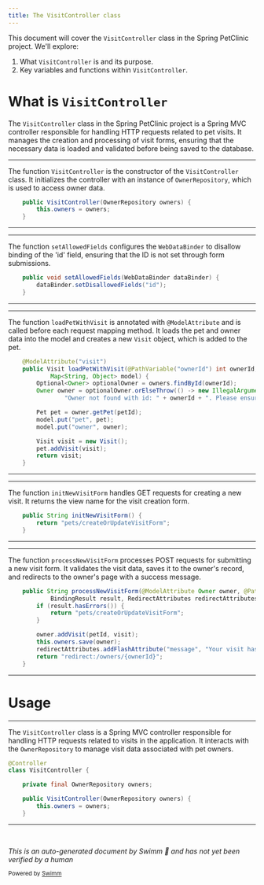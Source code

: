 ```yaml
---
title: The VisitController class
---
```

This document will cover the <SwmToken path="src/main/java/org/springframework/samples/petclinic/owner/VisitController.java" pos="46:3:3" line-data="	public VisitController(OwnerRepository owners) {">`VisitController`</SwmToken> class in the Spring PetClinic project. We'll explore:

1. What <SwmToken path="src/main/java/org/springframework/samples/petclinic/owner/VisitController.java" pos="46:3:3" line-data="	public VisitController(OwnerRepository owners) {">`VisitController`</SwmToken> is and its purpose.
2. Key variables and functions within <SwmToken path="src/main/java/org/springframework/samples/petclinic/owner/VisitController.java" pos="46:3:3" line-data="	public VisitController(OwnerRepository owners) {">`VisitController`</SwmToken>.

# What is <SwmToken path="src/main/java/org/springframework/samples/petclinic/owner/VisitController.java" pos="46:3:3" line-data="	public VisitController(OwnerRepository owners) {">`VisitController`</SwmToken>

The <SwmToken path="src/main/java/org/springframework/samples/petclinic/owner/VisitController.java" pos="46:3:3" line-data="	public VisitController(OwnerRepository owners) {">`VisitController`</SwmToken> class in the Spring PetClinic project is a Spring MVC controller responsible for handling HTTP requests related to pet visits. It manages the creation and processing of visit forms, ensuring that the necessary data is loaded and validated before being saved to the database.

<SwmSnippet path="/src/main/java/org/springframework/samples/petclinic/owner/VisitController.java" line="46">

---

The function <SwmToken path="src/main/java/org/springframework/samples/petclinic/owner/VisitController.java" pos="46:3:3" line-data="	public VisitController(OwnerRepository owners) {">`VisitController`</SwmToken> is the constructor of the <SwmToken path="src/main/java/org/springframework/samples/petclinic/owner/VisitController.java" pos="46:3:3" line-data="	public VisitController(OwnerRepository owners) {">`VisitController`</SwmToken> class. It initializes the controller with an instance of <SwmToken path="src/main/java/org/springframework/samples/petclinic/owner/VisitController.java" pos="46:5:5" line-data="	public VisitController(OwnerRepository owners) {">`OwnerRepository`</SwmToken>, which is used to access owner data.

```java
	public VisitController(OwnerRepository owners) {
		this.owners = owners;
	}
```

---

</SwmSnippet>

<SwmSnippet path="/src/main/java/org/springframework/samples/petclinic/owner/VisitController.java" line="51">

---

The function <SwmToken path="src/main/java/org/springframework/samples/petclinic/owner/VisitController.java" pos="51:5:5" line-data="	public void setAllowedFields(WebDataBinder dataBinder) {">`setAllowedFields`</SwmToken> configures the <SwmToken path="src/main/java/org/springframework/samples/petclinic/owner/VisitController.java" pos="51:7:7" line-data="	public void setAllowedFields(WebDataBinder dataBinder) {">`WebDataBinder`</SwmToken> to disallow binding of the 'id' field, ensuring that the ID is not set through form submissions.

```java
	public void setAllowedFields(WebDataBinder dataBinder) {
		dataBinder.setDisallowedFields("id");
	}
```

---

</SwmSnippet>

<SwmSnippet path="/src/main/java/org/springframework/samples/petclinic/owner/VisitController.java" line="62">

---

The function <SwmToken path="src/main/java/org/springframework/samples/petclinic/owner/VisitController.java" pos="63:5:5" line-data="	public Visit loadPetWithVisit(@PathVariable(&quot;ownerId&quot;) int ownerId, @PathVariable(&quot;petId&quot;) int petId,">`loadPetWithVisit`</SwmToken> is annotated with <SwmToken path="src/main/java/org/springframework/samples/petclinic/owner/VisitController.java" pos="62:1:2" line-data="	@ModelAttribute(&quot;visit&quot;)">`@ModelAttribute`</SwmToken> and is called before each request mapping method. It loads the pet and owner data into the model and creates a new <SwmToken path="src/main/java/org/springframework/samples/petclinic/owner/VisitController.java" pos="63:3:3" line-data="	public Visit loadPetWithVisit(@PathVariable(&quot;ownerId&quot;) int ownerId, @PathVariable(&quot;petId&quot;) int petId,">`Visit`</SwmToken> object, which is added to the pet.

```java
	@ModelAttribute("visit")
	public Visit loadPetWithVisit(@PathVariable("ownerId") int ownerId, @PathVariable("petId") int petId,
			Map<String, Object> model) {
		Optional<Owner> optionalOwner = owners.findById(ownerId);
		Owner owner = optionalOwner.orElseThrow(() -> new IllegalArgumentException(
				"Owner not found with id: " + ownerId + ". Please ensure the ID is correct "));

		Pet pet = owner.getPet(petId);
		model.put("pet", pet);
		model.put("owner", owner);

		Visit visit = new Visit();
		pet.addVisit(visit);
		return visit;
	}
```

---

</SwmSnippet>

<SwmSnippet path="/src/main/java/org/springframework/samples/petclinic/owner/VisitController.java" line="81">

---

The function <SwmToken path="src/main/java/org/springframework/samples/petclinic/owner/VisitController.java" pos="81:5:5" line-data="	public String initNewVisitForm() {">`initNewVisitForm`</SwmToken> handles GET requests for creating a new visit. It returns the view name for the visit creation form.

```java
	public String initNewVisitForm() {
		return "pets/createOrUpdateVisitForm";
	}
```

---

</SwmSnippet>

<SwmSnippet path="/src/main/java/org/springframework/samples/petclinic/owner/VisitController.java" line="88">

---

The function <SwmToken path="src/main/java/org/springframework/samples/petclinic/owner/VisitController.java" pos="88:5:5" line-data="	public String processNewVisitForm(@ModelAttribute Owner owner, @PathVariable int petId, @Valid Visit visit,">`processNewVisitForm`</SwmToken> processes POST requests for submitting a new visit form. It validates the visit data, saves it to the owner's record, and redirects to the owner's page with a success message.

```java
	public String processNewVisitForm(@ModelAttribute Owner owner, @PathVariable int petId, @Valid Visit visit,
			BindingResult result, RedirectAttributes redirectAttributes) {
		if (result.hasErrors()) {
			return "pets/createOrUpdateVisitForm";
		}

		owner.addVisit(petId, visit);
		this.owners.save(owner);
		redirectAttributes.addFlashAttribute("message", "Your visit has been booked");
		return "redirect:/owners/{ownerId}";
	}
```

---

</SwmSnippet>

# Usage

<SwmSnippet path="/src\main\java\org\springframework\samples\petclinic\owner\VisitController.java" line="41">

---

The <SwmToken path="src\main\java\org\springframework\samples\petclinic\owner\VisitController.java" pos="42:2:2" line-data="class VisitController {">`VisitController`</SwmToken> class is a Spring MVC controller responsible for handling HTTP requests related to visits in the application. It interacts with the <SwmToken path="src\main\java\org\springframework\samples\petclinic\owner\VisitController.java" pos="44:5:5" line-data="	private final OwnerRepository owners;">`OwnerRepository`</SwmToken> to manage visit data associated with pet owners.

```java
@Controller
class VisitController {

	private final OwnerRepository owners;

	public VisitController(OwnerRepository owners) {
		this.owners = owners;
	}
```

---

</SwmSnippet>

&nbsp;

*This is an auto-generated document by Swimm 🌊 and has not yet been verified by a human*

<SwmMeta version="3.0.0" repo-id="Z2l0aHViJTNBJTNBc3ByaW5nLXBldGNsaW5pYyUzQSUzQXVtYWxpbmdhc3dhbWk=" repo-name="spring-petclinic"><sup>Powered by [Swimm](/)</sup></SwmMeta>
